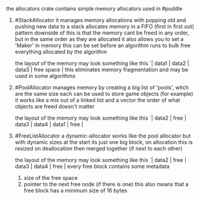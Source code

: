 
the allocators crate contains simple memory allocators used in #puddle 

1. #StackAllocator
	it manages memory allocations with popping old and pushing new data to a stack
	allocates memory in a FIFO (first in first out) pattern
	downside of this is that the memory cant be freed in any order,
	but in the same order as they are allocated 
	it also allows you to set a 'Maker' in memory
	this can be set before an algorithm runs to bulk free everything allocated by the 
	algorithm
	
	the layout of the memory may look something like this
	`|    data1    | data2 | data3 |   free space |
	this eliminates memory fragmentation and may be used in some algorithms
	
2. #PoolAllocator
	manages memory by creating a big list of 'pools', witch are the same size each
	can be used to store game objects (for example)
	it works like a mix out of a linked list and a vector
	the order of what objects are freed doesn't matter
	
	the layout of the memory may look something like this
	`| data2 | free | data3 | data4 | data1 | free |

3. #FreeListAllocator 
	a dynamic-allocator
	works like the pool allocator but with dynamic sizes
	at the start its just one big block, on allocation this is resized
	on deallocation then merged together (if next to each other)
	
	the layout of the memory may look something like this
	`| data2 |    free    | data3 | data4 |    free    |
	every free block contains some metadata
	1. size of the free space
	2. pointer to the next free node (if there is one)
	this also means that a free block has a minimum size of 16 bytes



